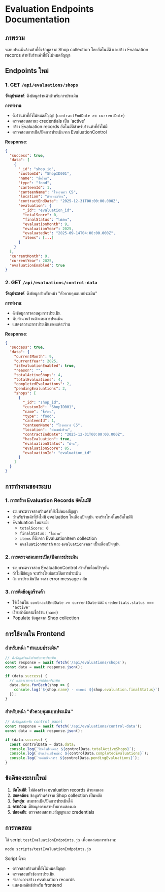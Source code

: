 # Evaluation Endpoints Documentation

## ภาพรวม
ระบบประเมินร้านค้าที่ดึงข้อมูลจาก Shop collection โดยอัตโนมัติ และสร้าง Evaluation records สำหรับร้านค้าที่ยังไม่หมดสัญญา

## Endpoints ใหม่

### 1. GET `/api/evaluations/shops`
**วัตถุประสงค์**: ดึงข้อมูลร้านค้าสำหรับการประเมิน

**การทำงาน**:
- ดึงร้านค้าที่ยังไม่หมดสัญญา (`contractEndDate >= currentDate`)
- ตรวจสอบสถานะ credentials เป็น 'active'
- สร้าง Evaluation records อัตโนมัติสำหรับร้านค้าที่ยังไม่มี
- ตรวจสอบการเปิด/ปิดการประเมินจาก EvaluationControl

**Response**:
```json
{
  "success": true,
  "data": [
    {
      "_id": "shop_id",
      "customId": "ShopID001",
      "name": "ชื่อร้าน",
      "type": "food",
      "canteenId": 1,
      "canteenName": "โรงอาหาร C5",
      "location": "ตำแหน่งร้าน",
      "contractEndDate": "2025-12-31T00:00:00.000Z",
      "evaluation": {
        "_id": "evaluation_id",
        "totalScore": 0,
        "finalStatus": "ไม่ผ่าน",
        "evaluationMonth": 9,
        "evaluationYear": 2025,
        "evaluatedAt": "2025-09-14T04:00:00.000Z",
        "items": [...]
      }
    }
  ],
  "currentMonth": 9,
  "currentYear": 2025,
  "evaluationEnabled": true
}
```

### 2. GET `/api/evaluations/control-data`
**วัตถุประสงค์**: ดึงข้อมูลสำหรับหน้า "ตัวควบคุมแบบประเมิน"

**การทำงาน**:
- ดึงข้อมูลการควบคุมการประเมิน
- นับจำนวนร้านค้าและการประเมิน
- แสดงสถานะการประเมินของแต่ละร้าน

**Response**:
```json
{
  "success": true,
  "data": {
    "currentMonth": 9,
    "currentYear": 2025,
    "isEvaluationEnabled": true,
    "reason": "",
    "totalActiveShops": 4,
    "totalEvaluations": 4,
    "completedEvaluations": 2,
    "pendingEvaluations": 2,
    "shops": [
      {
        "_id": "shop_id",
        "customId": "ShopID001",
        "name": "ชื่อร้าน",
        "type": "food",
        "canteenId": 1,
        "canteenName": "โรงอาหาร C5",
        "location": "ตำแหน่งร้าน",
        "contractEndDate": "2025-12-31T00:00:00.000Z",
        "hasEvaluation": true,
        "evaluationStatus": "ผ่าน",
        "evaluationScore": 85,
        "evaluationId": "evaluation_id"
      }
    ]
  }
}
```

## การทำงานของระบบ

### 1. การสร้าง Evaluation Records อัตโนมัติ
- ระบบจะตรวจสอบร้านค้าที่ยังไม่หมดสัญญา
- สำหรับร้านค้าที่ยังไม่มี evaluation ในเดือนปัจจุบัน จะสร้างใหม่โดยอัตโนมัติ
- Evaluation ใหม่จะมี:
  - `totalScore: 0`
  - `finalStatus: 'ไม่ผ่าน'`
  - `items` ที่ดึงจาก EvaluationItem collection
  - `evaluationMonth` และ `evaluationYear` เป็นเดือนปัจจุบัน

### 2. การตรวจสอบการเปิด/ปิดการประเมิน
- ระบบจะตรวจสอบ EvaluationControl สำหรับเดือนปัจจุบัน
- ถ้าไม่มีข้อมูล จะสร้างใหม่และเปิดการประเมิน
- ถ้าการประเมินปิด จะส่ง error message กลับ

### 3. การดึงข้อมูลร้านค้า
- ใช้เงื่อนไข: `contractEndDate >= currentDate` และ `credentials.status === 'active'`
- เรียงลำดับตามชื่อร้าน (`name`)
- Populate ข้อมูลจาก Shop collection

## การใช้งานใน Frontend

### สำหรับหน้า "ทำแบบประเมิน"
```javascript
// ดึงข้อมูลร้านค้าสำหรับการประเมิน
const response = await fetch('/api/evaluations/shops');
const data = await response.json();

if (data.success) {
  // แสดงรายการร้านค้าที่ต้องประเมิน
  data.data.forEach(shop => {
    console.log(`${shop.name} - สถานะ: ${shop.evaluation.finalStatus}`);
  });
}
```

### สำหรับหน้า "ตัวควบคุมแบบประเมิน"
```javascript
// ดึงข้อมูลสำหรับ control panel
const response = await fetch('/api/evaluations/control-data');
const data = await response.json();

if (data.success) {
  const controlData = data.data;
  console.log(`ร้านค้าทั้งหมด: ${controlData.totalActiveShops}`);
  console.log(`ประเมินเสร็จแล้ว: ${controlData.completedEvaluations}`);
  console.log(`รอดำเนินการ: ${controlData.pendingEvaluations}`);
}
```

## ข้อดีของระบบใหม่

1. **อัตโนมัติ**: ไม่ต้องสร้าง evaluation records ด้วยตนเอง
2. **สอดคล้อง**: ข้อมูลร้านค้าจาก Shop collection เป็นหลัก
3. **ยืดหยุ่น**: สามารถเปิด/ปิดการประเมินได้
4. **ครบถ้วน**: มีข้อมูลครบสำหรับการแสดงผล
5. **ปลอดภัย**: ตรวจสอบสถานะสัญญาและ credentials

## การทดสอบ

ใช้ script `testEvaluationEndpoints.js` เพื่อทดสอบการทำงาน:

```bash
node scripts/testEvaluationEndpoints.js
```

Script นี้จะ:
- ตรวจสอบร้านค้าที่ยังไม่หมดสัญญา
- ตรวจสอบหัวข้อการประเมิน
- จำลองการสร้าง evaluation records
- แสดงผลลัพธ์สำหรับ frontend

